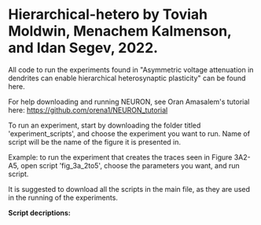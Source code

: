 # Hierarchical-hetero by Toviah Moldwin, Menachem Kalmenson, and Idan Segev, 2022.

All code to run the experiments found in "Asymmetric voltage attenuation in dendrites can enable hierarchical heterosynaptic plasticity" can be found here.

For help downloading and running NEURON, see Oran Amasalem's tutorial here: https://github.com/orena1/NEURON_tutorial

To run an experiment, start by downloading the folder titled 'experiment_scripts', and choose the experiment you want to run. 
Name of script will be the name of the figure it is presented in.

Example: to run the experiment that creates the traces seen in Figure 3A2-A5, open script 'fig_3a_2to5', choose the parameters you want, and run script. 

It is suggested to download all the scripts in the main file, as they are used in the running of the experiments.

**Script decriptions:**

